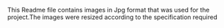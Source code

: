This Readme file contains images in Jpg format that was used for the project.The images were resized according to the specification required
